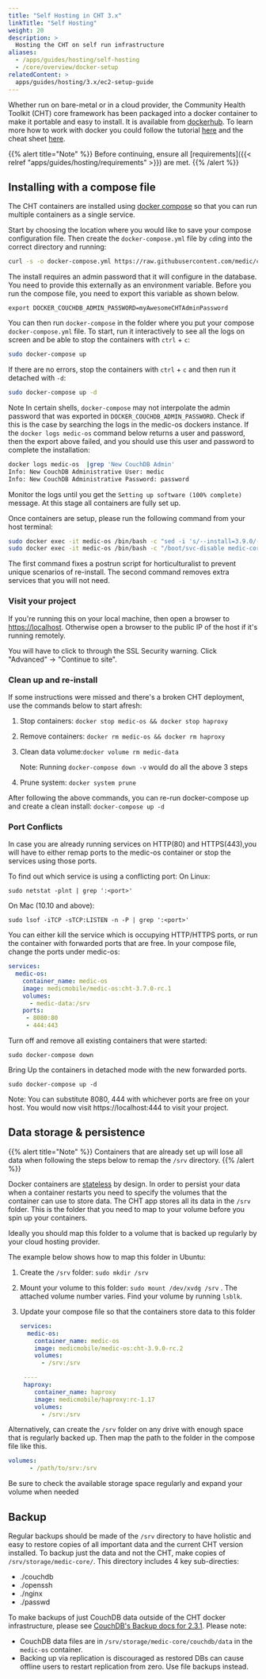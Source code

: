 ```yaml
---
title: "Self Hosting in CHT 3.x"
linkTitle: "Self Hosting"
weight: 20
description: >
  Hosting the CHT on self run infrastructure
aliases:
  - /apps/guides/hosting/self-hosting
  - /core/overview/docker-setup
relatedContent: >
  apps/guides/hosting/3.x/ec2-setup-guide
---
```


Whether run on bare-metal or in a cloud provider, the Community Health Toolkit (CHT) core framework has been packaged into a docker container to make it portable and easy to install. It is available from [dockerhub](https://hub.docker.com/r/medicmobile/medic-os). To learn more how to work with docker you could follow the tutorial [here](https://docker-curriculum.com/#getting-started) and the cheat sheet [here](https://www.docker.com/sites/default/files/d8/2019-09/docker-cheat-sheet.pdf).  

{{% alert title="Note" %}} Before continuing, ensure all [requirements]({{< relref "apps/guides/hosting/requirements" >}}) are met. {{% /alert %}}

## Installing with a compose file

The CHT containers are installed using [docker compose](https://docs.docker.com/compose/reference/overview/) so that you can run multiple containers  as a single service.

Start by choosing the location where you would like to save your compose configuration file.  Then create the `docker-compose.yml` file by `cd`ing into the correct directory and running:

```bash
curl -s -o docker-compose.yml https://raw.githubusercontent.com/medic/cht-core/master/scripts/docker-helper/docker-compose-developer-3.x-only.yml
```


The install requires an admin password that it will configure in the database. You need to provide this externally as an environment variable. Before you run the compose file, you need to export this variable as shown below.

`export DOCKER_COUCHDB_ADMIN_PASSWORD=myAwesomeCHTAdminPassword`

You can then run `docker-compose` in the folder where you put your compose  `docker-compose.yml` file. To start, run it interactively to see all the logs on screen and be able to stop the containers with `ctrl` + `c`:

```bash
sudo docker-compose up 
```

If there are no errors, stop the containers with `ctrl` + `c` and then run it detached with `-d`:

```bash
sudo docker-compose up -d
```

Note In certain shells, `docker-compose` may not interpolate the admin password that was exported in `DOCKER_COUCHDB_ADMIN_PASSWORD`. Check if this is the case by searching the logs in the medic-os dockers instance. If the `docker logs medic-os` command below returns a user and password, then the export above failed, and you should use this user and password to complete the installation:

```bash
docker logs medic-os  |grep 'New CouchDB Admin'
Info: New CouchDB Administrative User: medic
Info: New CouchDB Administrative Password: password
```

Monitor the logs until you get the `Setting up software (100% complete)` message. At this stage all containers are fully set up. 

Once containers are setup, please run the following command from your host terminal:

```bash
sudo docker exec -it medic-os /bin/bash -c "sed -i 's/--install=3.9.0/--complete-install/g' /srv/scripts/horticulturalist/postrun/horticulturalist"
sudo docker exec -it medic-os /bin/bash -c "/boot/svc-disable medic-core openssh && /boot/svc-disable medic-rdbms && /boot/svc-disable medic-couch2pg"
```

The first command fixes a postrun script for horticulturalist to prevent unique scenarios of re-install. The second command removes extra services that you will not need.

### Visit your project

If you're running this on your local machine, then open a browser to [https://localhost](https://localhost). Otherwise open a browser to the public IP of the host if it's running remotely.

You will have to click to through the SSL Security warning. Click "Advanced" -> "Continue to site".


### Clean up and re-install

If some  instructions were missed and there's a broken CHT deployment, use the commands below to start afresh:

1. Stop containers:  `docker stop medic-os && docker stop haproxy`
1. Remove containers: `docker rm medic-os && docker rm haproxy`
1. Clean data volume:`docker volume rm medic-data`

    Note: Running `docker-compose down -v`  would do all the above 3 steps
1. Prune system: `docker system prune`

After following the above commands, you can re-run docker-compose up and create a clean install:  `docker-compose up -d`

### Port Conflicts

In case you are already running services on HTTP(80) and HTTPS(443),you will have to either remap ports to the medic-os container or stop the services using those ports.

To find out which service is using a conflicting port: On Linux:

`sudo netstat -plnt | grep ':<port>'`

On Mac (10.10 and above):

`sudo lsof -iTCP -sTCP:LISTEN -n -P | grep ':<port>'` 

You can either kill the service which is occupying HTTP/HTTPS ports, or run the container with forwarded ports that are free. In your compose file, change the ports under medic-os:

```yaml
services:
  medic-os:
    container_name: medic-os
    image: medicmobile/medic-os:cht-3.7.0-rc.1
    volumes:
      - medic-data:/srv
    ports:
     - 8080:80
     - 444:443
```

Turn off and remove all existing containers that were started:

 `sudo docker-compose down`

Bring Up the containers in detached mode with the new forwarded ports.

 `sudo docker-compose up -d`

Note: You can  substitute 8080, 444 with whichever ports are free on your host. You would now visit https://localhost:444 to visit your project.

## Data storage & persistence

{{% alert title="Note" %}} Containers that are already set up will lose all data when following the steps below to remap the `/srv` directory. {{% /alert %}}

Docker containers are [stateless](https://www.redhat.com/en/topics/cloud-native-apps/stateful-vs-stateless) by design.  In order to persist your data when a container restarts you need to specify the volumes that the container can use to store data. The CHT app stores all its data in the `/srv` folder.  This is the folder that you need to map to your volume before you spin up your containers. 

Ideally you should map this folder to a volume that is backed up regularly by your cloud hosting provider.

The example below shows how to map this folder in Ubuntu:

1. Create the `/srv` folder: `sudo mkdir /srv` 
1. Mount your volume to this folder: `sudo mount /dev/xvdg /srv` . The attached volume number varies. Find your volume by running `lsblk`.
1. Update your compose file  so that the containers store data to this folder
    
    ```yaml
    services:
      medic-os:
        container_name: medic-os
        image: medicmobile/medic-os:cht-3.9.0-rc.2
        volumes:
          - /srv:/srv
   
     ----
     haproxy:
        container_name: haproxy
        image: medicmobile/haproxy:rc-1.17
        volumes:
          - /srv:/srv 
    ```

Alternatively, can create the `/srv` folder on any drive with enough space that is regularly backed up. Then map the path to the folder in the compose file like this.

```yaml
volumes:
      - /path/to/srv:/srv
```

Be sure to check the available storage space regularly and expand your volume when needed

## Backup

Regular backups should be made of the `/srv` directory to have holistic and easy to restore copies of all important data and the current CHT version installed.  To backup just the data and not the CHT, make copies of `/srv/storage/medic-core/`.  This directory includes 4 key sub-directies:

* ./couchdb
* ./openssh
* ./nginx
* ./passwd

To make backups of just CouchDB data outside of the CHT docker infrastructure, please see [CouchDB's Backup docs for 2.3.1](https://docs.couchdb.org/en/2.3.1/maintenance/backups.html). Please note:
* CouchDB data files are in `/srv/storage/medic-core/couchdb/data` in the `medic-os` container.
* Backing up via replication is discouraged as restored DBs can cause offline users to restart replication from zero. Use file backups instead. 

